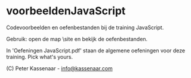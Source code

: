 voorbeeldenJavaScript
=====================

Codevoorbeelden en oefenbestanden bij de training JavaScript.

Gebruik: open de map \site en bekijk de oefenbestanden.

In 'Oefeningen JavaScript.pdf' staan de algemene oefeningen voor deze training. Pick what's yours.

(C) Peter Kassenaar - info@kassenaar.com
